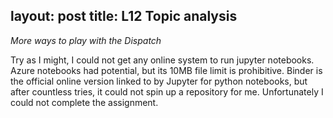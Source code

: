 layout: post
title: L12 Topic analysis
---

_More ways to play with the Dispatch_

Try as I might, I could not get any online system to run jupyter notebooks. Azure notebooks had potential, but its 10MB file limit is prohibitive. Binder is the official online version linked to by Jupyter for python notebooks, but after countless tries, it could not spin up a repository for me. Unfortunately I could not complete the assignment.
